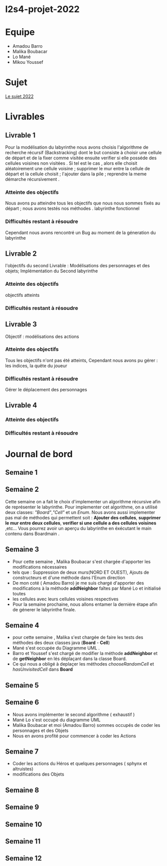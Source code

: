 # l2s4-projet-2022


# Equipe

- Amadou Barro
- Malika Boubacar
- Lo Mané
- Mikou Youssef

# Sujet

[Le sujet 2022](https://www.fil.univ-lille1.fr/portail/index.php?dipl=L&sem=S4&ue=Projet&label=Documents)

# Livrables

## Livrable 1

Pour la modélisation du labyrinthe nous avons choisis l'algorithme de recherche récursif (Backstracking) dont le but consiste à choisir une cellule de départ et de la fixer comme visitée ensuite verifier si elle posséde des cellules voisines non visitées .
Si tel est le cas , alors elle choisit aléatoirement une cellule voisine ; supprimer le mur entre la cellule de départ et la cellule choisit ; l'ajouter dans la pile ; reprendre la meme démarche récursivement .

### Atteinte des objectifs

Nous avons pu atteindre tous les objectifs que nous nous sommes fixés au départ ; nous avons testés nos méthodes .
labyrinthe fonctionnel

### Difficultés restant à résoudre
Cependant nous avons rencontré un Bug au moment de la géneration du labyrinthe
## Livrable 2

l'objectifs du second Livrable : Modélisations des personnages et des objets;
Implémentation du Second labyrinthe

### Atteinte des objectifs

objectifs atteints

### Difficultés restant à résoudre

## Livrable 3

Objectif : modélisations des actions

### Atteinte des objectifs
Tous les objectifs n'ont pas été atteints, Cependant nous avons pu gérer : les indices, la quête du joueur
### Difficultés restant à résoudre

Gérer le déplacement des personnages

## Livrable 4

### Atteinte des objectifs

### Difficultés restant à résoudre

# Journal de bord

## Semaine 1

## Semaine 2

Cette semaine on a fait le choix d'implementer un algorithme récursive afin de
représenter le labyrinthe.
Pour implementer cet algorithme, on a utilisé deux classes: *"Board"*,*"Cell"* et un *Enum*.
Nous avons aussi implementer pas mal de méthodes qui permettent soit : **Ajouter des cellules**, **supprimer le mur entre deux cellules**, **verifier si une cellule a des cellules voisines** ,etc...
Vous pourrez avoir un aperçu du labyrinthe en éxécutant le main contenu dans Boardmain .

## Semaine 3

 * Pour cette semaine , Malika Boubacar s'est chargée d'apporter les modifications nécessaires
 * tels que : Suppression de deux murs(NORD ET OUEST), Ajouts de constructeurs et d'une méthode dans l'Enum direction
 * De mon coté ( Amadou Barro) je me suis chargé d'apporter des modifications à la méthode **addNeighbor** faîtes par Mané Lo et initialisé toutes
 * les cellules avec leurs cellules voisines respectives  
 * Pour la semaine prochaine, nous allons entamer la derniére étape afin de génerer le labyrinthe finale.

## Semaine 4

 * pour cette semaine , Malika s'est chargée de faire les tests des méthodes des deux classes java (**Board** - **Cell**)
 * Mané s'est occupée du Diagramme UML .
 * Barro et Youssef s'est chargé de modifier la méthode **addNeighbor** et de **getNeighbor** en lés déplaçant dans la classe Board.
 * Ce qui nous a obligé à deplaçer les méthodes *chooseRandomCell* et *hasUnvisitedCell* dans **Board**
## Semaine 5

## Semaine 6
* Nous avons implémenter le second algorithme ( exhaustif )
* Mané Lo s'est occupé du diagramme UML
* Malika Boubacar et moi (Amadou Barro) sommes occupés de coder les personnages et des Objets
* Nous en avons profité pour commencer à coder les Actions

## Semaine 7

* Coder les actions du Héros et quelques personnages ( sphynx et altruistes)
* modifications des Objets

## Semaine 8

## Semaine 9

## Semaine 10

## Semaine 11

## Semaine 12
